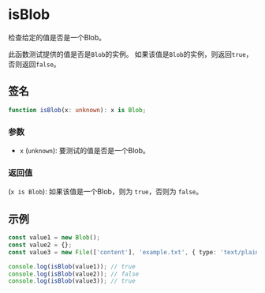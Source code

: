 # isBlob

检查给定的值是否是一个Blob。

此函数测试提供的值是否是`Blob`的实例。
如果该值是`Blob`的实例，则返回`true`，否则返回`false`。

## 签名

```typescript
function isBlob(x: unknown): x is Blob;
```

### 参数

- `x` (`unknown`): 要测试的值是否是一个Blob。

### 返回值

(`x is Blob`): 如果该值是一个Blob，则为 `true`，否则为 `false`。

## 示例

```typescript
const value1 = new Blob();
const value2 = {};
const value3 = new File(['content'], 'example.txt', { type: 'text/plain' });

console.log(isBlob(value1)); // true
console.log(isBlob(value2)); // false
console.log(isBlob(value3)); // true
```